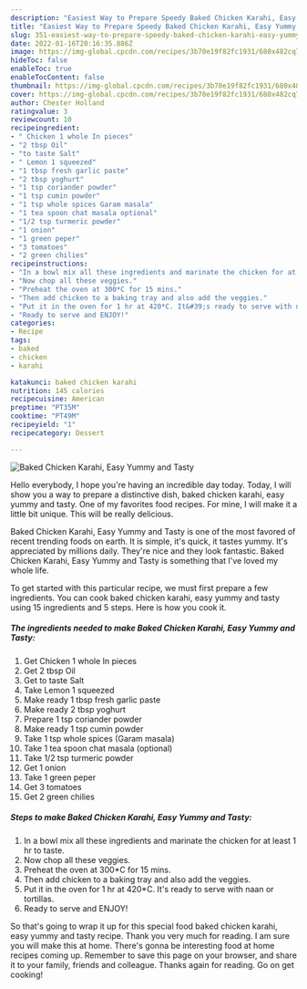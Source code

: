 ```yaml
---
description: "Easiest Way to Prepare Speedy Baked Chicken Karahi, Easy Yummy and Tasty"
title: "Easiest Way to Prepare Speedy Baked Chicken Karahi, Easy Yummy and Tasty"
slug: 351-easiest-way-to-prepare-speedy-baked-chicken-karahi-easy-yummy-and-tasty
date: 2022-01-16T20:16:35.886Z
image: https://img-global.cpcdn.com/recipes/3b70e19f82fc1931/680x482cq70/baked-chicken-karahi-easy-yummy-and-tasty-recipe-main-photo.jpg
hideToc: false
enableToc: true
enableTocContent: false
thumbnail: https://img-global.cpcdn.com/recipes/3b70e19f82fc1931/680x482cq70/baked-chicken-karahi-easy-yummy-and-tasty-recipe-main-photo.jpg
cover: https://img-global.cpcdn.com/recipes/3b70e19f82fc1931/680x482cq70/baked-chicken-karahi-easy-yummy-and-tasty-recipe-main-photo.jpg
author: Chester Holland
ratingvalue: 3
reviewcount: 10
recipeingredient:
- " Chicken 1 whole In pieces"
- "2 tbsp Oil"
- "to taste Salt"
- " Lemon 1 squeezed"
- "1 tbsp fresh garlic paste"
- "2 tbsp yoghurt"
- "1 tsp coriander powder"
- "1 tsp cumin powder"
- "1 tsp whole spices Garam masala"
- "1 tea spoon chat masala optional"
- "1/2 tsp turmeric powder"
- "1 onion"
- "1 green peper"
- "3 tomatoes"
- "2 green chilies"
recipeinstructions:
- "In a bowl mix all these ingredients and marinate the chicken for at least 1 hr to taste."
- "Now chop all these veggies."
- "Preheat the oven at 300*C for 15 mins."
- "Then add chicken to a baking tray and also add the veggies."
- "Put it in the oven for 1 hr at 420*C. It&#39;s ready to serve with naan or tortillas."
- "Ready to serve and ENJOY!"
categories:
- Recipe
tags:
- baked
- chicken
- karahi

katakunci: baked chicken karahi 
nutrition: 145 calories
recipecuisine: American
preptime: "PT35M"
cooktime: "PT49M"
recipeyield: "1"
recipecategory: Dessert

---
```



![Baked Chicken Karahi, Easy Yummy and Tasty](https://img-global.cpcdn.com/recipes/3b70e19f82fc1931/680x482cq70/baked-chicken-karahi-easy-yummy-and-tasty-recipe-main-photo.jpg)

Hello everybody, I hope you're having an incredible day today. Today, I will show you a way to prepare a distinctive dish, baked chicken karahi, easy yummy and tasty. One of my favorites food recipes. For mine, I will make it a little bit unique. This will be really delicious.

Baked Chicken Karahi, Easy Yummy and Tasty is one of the most favored of recent trending foods on earth. It is simple, it's quick, it tastes yummy. It's appreciated by millions daily. They're nice and they look fantastic. Baked Chicken Karahi, Easy Yummy and Tasty is something that I've loved my whole life.




To get started with this particular recipe, we must first prepare a few ingredients. You can cook baked chicken karahi, easy yummy and tasty using 15 ingredients and 5 steps. Here is how you cook it.

<!--inarticleads1-->

##### The ingredients needed to make Baked Chicken Karahi, Easy Yummy and Tasty:

1. Get  Chicken 1 whole In pieces
1. Get 2 tbsp Oil
1. Get to taste Salt
1. Take  Lemon 1 squeezed
1. Make ready 1 tbsp fresh garlic paste
1. Make ready 2 tbsp yoghurt
1. Prepare 1 tsp coriander powder
1. Make ready 1 tsp cumin powder
1. Take 1 tsp whole spices (Garam masala)
1. Take 1 tea spoon chat masala (optional)
1. Take 1/2 tsp turmeric powder
1. Get 1 onion
1. Take 1 green peper
1. Get 3 tomatoes
1. Get 2 green chilies




<!--inarticleads2-->

##### Steps to make Baked Chicken Karahi, Easy Yummy and Tasty:

1. In a bowl mix all these ingredients and marinate the chicken for at least 1 hr to taste.
1. Now chop all these veggies.
1. Preheat the oven at 300*C for 15 mins.
1. Then add chicken to a baking tray and also add the veggies.
1. Put it in the oven for 1 hr at 420*C. It&#39;s ready to serve with naan or tortillas.
1. Ready to serve and ENJOY!



So that's going to wrap it up for this special food baked chicken karahi, easy yummy and tasty recipe. Thank you very much for reading. I am sure you will make this at home. There's gonna be interesting food at home recipes coming up. Remember to save this page on your browser, and share it to your family, friends and colleague. Thanks again for reading. Go on get cooking!
